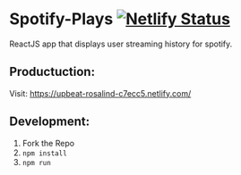 # Spotify-Plays [![Netlify Status](https://api.netlify.com/api/v1/badges/82becf2a-9148-45d8-94c2-b333eeb765b0/deploy-status)](https://app.netlify.com/sites/upbeat-rosalind-c7ecc5/deploys)

ReactJS app that displays user streaming history for spotify.

## Productuction:
Visit: https://upbeat-rosalind-c7ecc5.netlify.com/ 

## Development:
1. Fork the Repo
2. `npm install`
3. `npm run`

